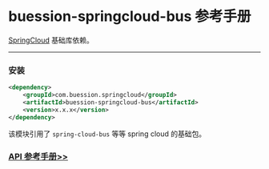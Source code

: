 # buession-springcloud-bus 参考手册


[SpringCloud](https://spring.io/projects/spring-cloud) 基础库依赖。


---


### 安装

```xml
<dependency>
    <groupId>com.buession.springcloud</groupId>
    <artifactId>buession-springcloud-bus</artifactId>
    <version>x.x.x</version>
</dependency>
```

该模块引用了 `spring-cloud-bus` 等等 spring cloud 的基础包。


### [API 参考手册>>](https://javadoc.io/static/com.buession.springcloud/buession-springcloud-bus/2.1.0/)